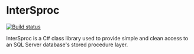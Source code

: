 # InterSproc
[![Build status](https://ci.appveyor.com/api/projects/status/2j8ua2qxnhowajhp?svg=true)](https://ci.appveyor.com/project/mmiddleton3301/intersproc)

InterSproc is a C# class library used to provide simple and clean access to an SQL Server database's stored procedure layer.
